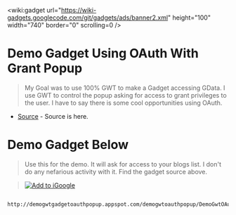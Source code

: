 
&lt;wiki:gadget url="https://wiki-gadgets.googlecode.com/git/gadgets/ads/banner2.xml" height="100" width="740" border="0" scrolling=0 /&gt;

# Demo Gadget Using OAuth With Grant Popup #
> My Goal was to use 100% GWT to make a Gadget accessing GData. I use GWT to control the popup asking for access to grant privileges to the user. I have to say there is some cool opportunities using OAuth.

  * [Source](http://code.google.com/p/gwt-examples/source/browse/trunk/DemoGwtOAuthPopUp/src/org/gonevertical/demogwtoauthpopup/client/DemoGwtOAuthPopUp.java) - Source is here.

# Demo Gadget Below #
> Use this for the demo. It will ask for access to your blogs list. I don't do any nefarious activity with it. Find the gadget source above.

> <a href='http://www.google.com/ig/adde?moduleurl=http://demogwtgadgetoauthpopup.appspot.com/demogwtoauthpopup/DemoGwtOAuthPopUp.gadget.xml'><img src='http://buttons.googlesyndication.com/fusion/add.gif' alt='Add to iGoogle' /></a>
```
  http://demogwtgadgetoauthpopup.appspot.com/demogwtoauthpopup/DemoGwtOAuthPopUp.gadget.xml
```
